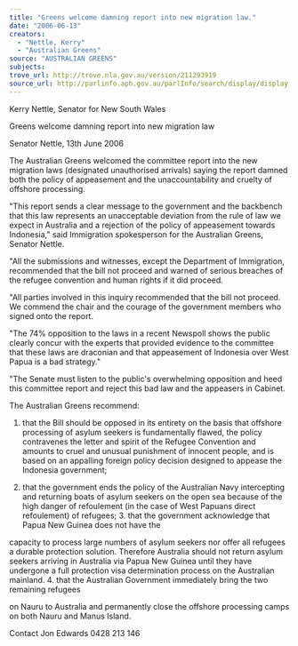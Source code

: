 ```yaml
---
title: "Greens welcome damning report into new migration law."
date: "2006-06-13"
creators:
  - "Nettle, Kerry"
  - "Australian Greens"
source: "AUSTRALIAN GREENS"
subjects:
trove_url: http://trove.nla.gov.au/version/211293919
source_url: http://parlinfo.aph.gov.au/parlInfo/search/display/display.w3p;query=Id%3A%22media/pressrel/8C0K6%22
---
```


 Kerry Nettle, Senator for New South Wales   

 

 Greens welcome damning report into new migration law 

 Senator Nettle, 13th June 2006 

 The Australian Greens welcomed the committee report into the new migration laws  (designated unauthorised arrivals) saying the report damned both the policy of  appeasement and the unaccountability and cruelty of offshore processing. 

 "This report sends a clear message to the government and the backbench that this law  represents an unacceptable deviation from the rule of law we expect in Australia and a  rejection of the policy of appeasement towards Indonesia," said Immigration  spokesperson for the Australian Greens, Senator Nettle. 

 "All the submissions and witnesses, except the Department of Immigration,  recommended that the bill not proceed and warned of serious breaches of the refugee  convention and human rights if it did proceed. 

 "All parties involved in this inquiry recommended that the bill not proceed. We  commend the chair and the courage of the government members who signed onto the  report. 

 "The 74% opposition to the laws in a recent Newspoll shows the public clearly concur  with the experts that provided evidence to the committee that these laws are draconian  and that appeasement of Indonesia over West Papua is a bad strategy." 

 "The Senate must listen to the public's overwhelming opposition and heed this  committee report and reject this bad law and the appeasers in Cabinet. 

 The Australian Greens recommend: 

 1. that the Bill should be opposed in its entirety on the basis that offshore  processing of asylum seekers is fundamentally flawed, the policy contravenes  the letter and spirit of the Refugee Convention and amounts to cruel and  unusual punishment of innocent people, and is based on an appalling foreign  policy decision designed to appease the Indonesia government;  

 2. that the government ends the policy of the Australian Navy intercepting and  returning boats of asylum seekers on the open sea because of the high danger  of refoulement (in the case of West Papuans direct refoulement) of refugees;   3. that the government acknowledge that Papua New Guinea does not have the 

 capacity to process large numbers of asylum seekers nor offer all refugees a  durable protection solution. Therefore Australia should not return asylum  seekers arriving in Australia via Papua New Guinea until they have undergone  a full protection visa determination process on the Australian mainland.   4. that the Australian Government immediately bring the two remaining refugees 

 on Nauru to Australia and permanently close the offshore processing camps on  both Nauru and Manus Island.  

 Contact Jon Edwards 0428 213 146  

